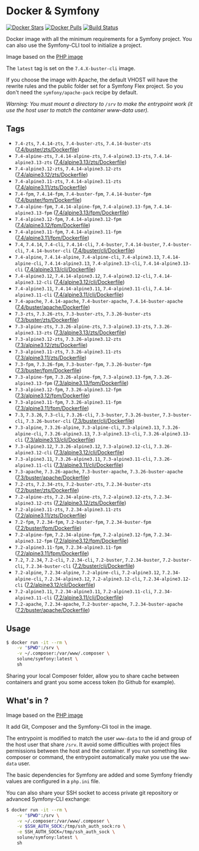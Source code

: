 # Docker & Symfony

[![Docker Stars](https://img.shields.io/docker/stars/solune/symfony.svg?style=flat)](https://hub.docker.com/r/solune/symfony/)
[![Docker Pulls](https://img.shields.io/docker/pulls/solune/symfony.svg?style=flat)](https://hub.docker.com/r/solune/symfony/)
[![Build Status](https://travis-ci.org/florianbelhomme/docker-symfony.svg?branch=master&style=flat)](https://travis-ci.org/florianbelhomme/docker-symfony)

Docker image with all the minimum requirements for a Symfony project.
You can also use the Symfony-CLI tool to initialize a project.

Image based on the [PHP image](https://hub.docker.com/_/php)

The `latest` tag is set on the `7.4.X-buster-cli` image.

If you choose the image with Apache, the default VHOST will have the rewrite rules and the public folder set for a Symfony Flex project. So you don't need the `symfony/apache-pack` recipe by default.

*Warning: You must mount a directory to `/srv` to make the entrypoint work (it use the host user to match the container www-data user).*

## Tags

- `7.4-zts`, `7.4.14-zts`, `7.4-buster-zts`, `7.4.14-buster-zts` ([7.4/buster/zts/Dockerfile](https://github.com/florianbelhomme/docker-symfony/tree/master/7.4/buster/zts/Dockerfile))
- `7.4-alpine-zts`, `7.4.14-alpine-zts`, `7.4-alpine3.13-zts`, `7.4.14-alpine3.13-zts` ([7.4/alpine3.13/zts/Dockerfile](https://github.com/florianbelhomme/docker-symfony/tree/master/7.4/alpine3.13/zts/Dockerfile))
- `7.4-alpine3.12-zts`, `7.4.14-alpine3.12-zts` ([7.4/alpine3.12/zts/Dockerfile](https://github.com/florianbelhomme/docker-symfony/tree/master/7.4/alpine3.12/zts/Dockerfile))
- `7.4-alpine3.11-zts`, `7.4.14-alpine3.11-zts` ([7.4/alpine3.11/zts/Dockerfile](https://github.com/florianbelhomme/docker-symfony/tree/master/7.4/alpine3.11/zts/Dockerfile))
- `7.4-fpm`, `7.4.14-fpm`, `7.4-buster-fpm`, `7.4.14-buster-fpm` ([7.4/buster/fpm/Dockerfile](https://github.com/florianbelhomme/docker-symfony/tree/master/7.4/buster/fpm/Dockerfile))
- `7.4-alpine-fpm`, `7.4.14-alpine-fpm`, `7.4-alpine3.13-fpm`, `7.4.14-alpine3.13-fpm` ([7.4/alpine3.13/fpm/Dockerfile](https://github.com/florianbelhomme/docker-symfony/tree/master/7.4/alpine3.13/fpm/Dockerfile))
- `7.4-alpine3.12-fpm`, `7.4.14-alpine3.12-fpm` ([7.4/alpine3.12/fpm/Dockerfile](https://github.com/florianbelhomme/docker-symfony/tree/master/7.4/alpine3.12/fpm/Dockerfile))
- `7.4-alpine3.11-fpm`, `7.4.14-alpine3.11-fpm` ([7.4/alpine3.11/fpm/Dockerfile](https://github.com/florianbelhomme/docker-symfony/tree/master/7.4/alpine3.11/fpm/Dockerfile))
- `7.4`, `7.4.14`, `7.4-cli`, `7.4.14-cli`, `7.4-buster`, `7.4.14-buster`, `7.4-buster-cli`, `7.4.14-buster-cli` ([7.4/buster/cli/Dockerfile](https://github.com/florianbelhomme/docker-symfony/tree/master/7.4/buster/cli/Dockerfile))
- `7.4-alpine`, `7.4.14-alpine`, `7.4-alpine-cli`, `7.4-alpine3.13`, `7.4.14-alpine-cli`, `7.4.14-alpine3.13`, `7.4-alpine3.13-cli`, `7.4.14-alpine3.13-cli` ([7.4/alpine3.13/cli/Dockerfile](https://github.com/florianbelhomme/docker-symfony/tree/master/7.4/alpine3.13/cli/Dockerfile))
- `7.4-alpine3.12`, `7.4.14-alpine3.12`, `7.4-alpine3.12-cli`, `7.4.14-alpine3.12-cli` ([7.4/alpine3.12/cli/Dockerfile](https://github.com/florianbelhomme/docker-symfony/tree/master/7.4/alpine3.12/cli/Dockerfile))
- `7.4-alpine3.11`, `7.4.14-alpine3.11`, `7.4-alpine3.11-cli`, `7.4.14-alpine3.11-cli` ([7.4/alpine3.11/cli/Dockerfile](https://github.com/florianbelhomme/docker-symfony/tree/master/7.4/alpine3.11/cli/Dockerfile))
- `7.4-apache`, `7.4.14-apache`, `7.4-buster-apache`, `7.4.14-buster-apache` ([7.4/buster/apache/Dockerfile](https://github.com/florianbelhomme/docker-symfony/tree/master/7.4/buster/apache/Dockerfile))
- `7.3-zts`, `7.3.26-zts`, `7.3-buster-zts`, `7.3.26-buster-zts` ([7.3/buster/zts/Dockerfile](https://github.com/florianbelhomme/docker-symfony/tree/master/7.3/buster/zts/Dockerfile))
- `7.3-alpine-zts`, `7.3.26-alpine-zts`, `7.3-alpine3.13-zts`, `7.3.26-alpine3.13-zts` ([7.3/alpine3.13/zts/Dockerfile](https://github.com/florianbelhomme/docker-symfony/tree/master/7.3/alpine3.13/zts/Dockerfile))
- `7.3-alpine3.12-zts`, `7.3.26-alpine3.12-zts` ([7.3/alpine3.12/zts/Dockerfile](https://github.com/florianbelhomme/docker-symfony/tree/master/7.3/alpine3.12/zts/Dockerfile))
- `7.3-alpine3.11-zts`, `7.3.26-alpine3.11-zts` ([7.3/alpine3.11/zts/Dockerfile](https://github.com/florianbelhomme/docker-symfony/tree/master/7.3/alpine3.11/zts/Dockerfile))
- `7.3-fpm`, `7.3.26-fpm`, `7.3-buster-fpm`, `7.3.26-buster-fpm` ([7.3/buster/fpm/Dockerfile](https://github.com/florianbelhomme/docker-symfony/tree/master/7.3/buster/fpm/Dockerfile))
- `7.3-alpine-fpm`, `7.3.26-alpine-fpm`, `7.3-alpine3.13-fpm`, `7.3.26-alpine3.13-fpm` ([7.3/alpine3.13/fpm/Dockerfile](https://github.com/florianbelhomme/docker-symfony/tree/master/7.3/alpine3.13/fpm/Dockerfile))
- `7.3-alpine3.12-fpm`, `7.3.26-alpine3.12-fpm` ([7.3/alpine3.12/fpm/Dockerfile](https://github.com/florianbelhomme/docker-symfony/tree/master/7.3/alpine3.12/fpm/Dockerfile))
- `7.3-alpine3.11-fpm`, `7.3.26-alpine3.11-fpm` ([7.3/alpine3.11/fpm/Dockerfile](https://github.com/florianbelhomme/docker-symfony/tree/master/7.3/alpine3.11/fpm/Dockerfile))
- `7.3`, `7.3.26`, `7.3-cli`, `7.3.26-cli`, `7.3-buster`, `7.3.26-buster`, `7.3-buster-cli`, `7.3.26-buster-cli` ([7.3/buster/cli/Dockerfile](https://github.com/florianbelhomme/docker-symfony/tree/master/7.3/buster/cli/Dockerfile))
- `7.3-alpine`, `7.3.26-alpine`, `7.3-alpine-cli`, `7.3-alpine3.13`, `7.3.26-alpine-cli`, `7.3.26-alpine3.13`, `7.3-alpine3.13-cli`, `7.3.26-alpine3.13-cli` ([7.3/alpine3.13/cli/Dockerfile](https://github.com/florianbelhomme/docker-symfony/tree/master/7.3/alpine3.13/cli/Dockerfile))
- `7.3-alpine3.12`, `7.3.26-alpine3.12`, `7.3-alpine3.12-cli`, `7.3.26-alpine3.12-cli` ([7.3/alpine3.12/cli/Dockerfile](https://github.com/florianbelhomme/docker-symfony/tree/master/7.3/alpine3.12/cli/Dockerfile))
- `7.3-alpine3.11`, `7.3.26-alpine3.11`, `7.3-alpine3.11-cli`, `7.3.26-alpine3.11-cli` ([7.3/alpine3.11/cli/Dockerfile](https://github.com/florianbelhomme/docker-symfony/tree/master/7.3/alpine3.11/cli/Dockerfile))
- `7.3-apache`, `7.3.26-apache`, `7.3-buster-apache`, `7.3.26-buster-apache` ([7.3/buster/apache/Dockerfile](https://github.com/florianbelhomme/docker-symfony/tree/master/7.3/buster/apache/Dockerfile))
- `7.2-zts`, `7.2.34-zts`, `7.2-buster-zts`, `7.2.34-buster-zts` ([7.2/buster/zts/Dockerfile](https://github.com/florianbelhomme/docker-symfony/tree/master/7.2/buster/zts/Dockerfile))
- `7.2-alpine-zts`, `7.2.34-alpine-zts`, `7.2-alpine3.12-zts`, `7.2.34-alpine3.12-zts` ([7.2/alpine3.12/zts/Dockerfile](https://github.com/florianbelhomme/docker-symfony/tree/master/7.2/alpine3.12/zts/Dockerfile))
- `7.2-alpine3.11-zts`, `7.2.34-alpine3.11-zts` ([7.2/alpine3.11/zts/Dockerfile](https://github.com/florianbelhomme/docker-symfony/tree/master/7.2/alpine3.11/zts/Dockerfile))
- `7.2-fpm`, `7.2.34-fpm`, `7.2-buster-fpm`, `7.2.34-buster-fpm` ([7.2/buster/fpm/Dockerfile](https://github.com/florianbelhomme/docker-symfony/tree/master/7.2/buster/fpm/Dockerfile))
- `7.2-alpine-fpm`, `7.2.34-alpine-fpm`, `7.2-alpine3.12-fpm`, `7.2.34-alpine3.12-fpm` ([7.2/alpine3.12/fpm/Dockerfile](https://github.com/florianbelhomme/docker-symfony/tree/master/7.2/alpine3.12/fpm/Dockerfile))
- `7.2-alpine3.11-fpm`, `7.2.34-alpine3.11-fpm` ([7.2/alpine3.11/fpm/Dockerfile](https://github.com/florianbelhomme/docker-symfony/tree/master/7.2/alpine3.11/fpm/Dockerfile))
- `7.2`, `7.2.34`, `7.2-cli`, `7.2.34-cli`, `7.2-buster`, `7.2.34-buster`, `7.2-buster-cli`, `7.2.34-buster-cli` ([7.2/buster/cli/Dockerfile](https://github.com/florianbelhomme/docker-symfony/tree/master/7.2/buster/cli/Dockerfile))
- `7.2-alpine`, `7.2.34-alpine`, `7.2-alpine-cli`, `7.2-alpine3.12`, `7.2.34-alpine-cli`, `7.2.34-alpine3.12`, `7.2-alpine3.12-cli`, `7.2.34-alpine3.12-cli` ([7.2/alpine3.12/cli/Dockerfile](https://github.com/florianbelhomme/docker-symfony/tree/master/7.2/alpine3.12/cli/Dockerfile))
- `7.2-alpine3.11`, `7.2.34-alpine3.11`, `7.2-alpine3.11-cli`, `7.2.34-alpine3.11-cli` ([7.2/alpine3.11/cli/Dockerfile](https://github.com/florianbelhomme/docker-symfony/tree/master/7.2/alpine3.11/cli/Dockerfile))
- `7.2-apache`, `7.2.34-apache`, `7.2-buster-apache`, `7.2.34-buster-apache` ([7.2/buster/apache/Dockerfile](https://github.com/florianbelhomme/docker-symfony/tree/master/7.2/buster/apache/Dockerfile))

## Usage

```bash
$ docker run -it --rm \
    -v "$PWD":/srv \
    -v ~/.composer:/var/www/.composer \
    solune/symfony:latest \
    sh
```

Sharing your local Composer folder, allow you to share cache between containers and grant you some
access token (to Github for example).

## What's in ?

Image based on the [PHP image](https://hub.docker.com/_/php)

It add Git, Composer and the Symfony-Cli tool in the image.

The entrypoint is modified to match the user `www-data` to the id and group of the host user that share `/srv`.
It avoid some difficulties with project files permissions between the host and the container.
If you run something like composer or command, the entrypoint automatically make you use the `www-data` user.

The basic dependencies for Symfony are added and some Symfony friendly values are configured in a `php.ini` file.

You can also share your SSH socket to access private git repository or advanced Symfony-CLI exchange:
```bash
$ docker run -it --rm \
    -v "$PWD":/srv \
    -v ~/.composer:/var/www/.composer \
    -v $SSH_AUTH_SOCK:/tmp/ssh_auth_sock:ro \
    -e SSH_AUTH_SOCK=/tmp/ssh_auth_sock \
    solune/symfony:latest \
    sh
```
